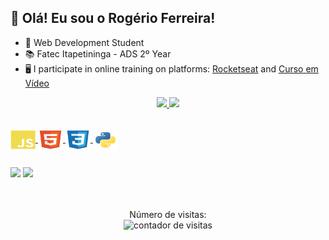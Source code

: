 ## 👋 Olá! Eu sou o Rogério Ferreira!

- 🌱 Web Development Student
- 📚 Fatec Itapetininga - ADS 2º Year
- 🖥️ I participate in online training on platforms: [Rocketseat](https://www.rocketseat.com.br) and [Curso em Vídeo](https://www.cursoemvideo.com/)

<!---GitHub Stats: https://github.com/anuraghazra/github-readme-stats--->
<div align="center">
  <a href="https://github.com/rogeriofrsouza">
  <img height="180em" src="https://github-readme-stats.vercel.app/api?username=rogeriofrsouza&show_icons=true&theme=tokyonight&include_all_commits=true&count_private=true"/>
  <img height="180em" src="https://github-readme-stats.vercel.app/api/top-langs/?username=rogeriofrsouza&layout=compact&langs_count=7&theme=tokyonight"/>
</div>
<br/>
  
  <!---Technology icons: https://devicon.dev/--->
<div style="display: inline_block"><br>
  <img align="center" alt="Rafa-Js" height="30" width="40" src="https://raw.githubusercontent.com/devicons/devicon/master/icons/javascript/javascript-plain.svg">
  <img align="center" alt="Rafa-HTML" height="30" width="40" src="https://raw.githubusercontent.com/devicons/devicon/master/icons/html5/html5-original.svg">
  <img align="center" alt="Rafa-CSS" height="30" width="40" src="https://raw.githubusercontent.com/devicons/devicon/master/icons/css3/css3-original.svg">
  <img align="center" alt="Rafa-Python" height="30" width="40" src="https://raw.githubusercontent.com/devicons/devicon/master/icons/python/python-original.svg">
  <!---Gif: https://picrew.me/image_maker/338224
  <img align="right" alt="Rafa-pic" height="150" style="border-radius:50px;" src="https://media.discordapp.net/attachments/639956127056134178/890373478988013628/Publicacoes_Instagram_1_1.png?width=676&height=676">
--->
</div>
  
 ##

<!---Contact badges: https://dev.to/envoy_/150-badges-for-github-pnk--->
<div>
  <!--<a href="https://instagram.com/rogeriofrsouza" target="_blank"><img src="https://img.shields.io/badge/-Instagram-%23E4405F?style=for-the-badge&logo=instagram&logoColor=white" target="_blank"></a>---> 
  <a href = "mailto:rogeriofrsouza@gmail.com"><img src="https://img.shields.io/badge/-Gmail-%23333?style=for-the-badge&logo=gmail&logoColor=white" target="_blank"></a>
  <a href="https://www.linkedin.com/in/rogeriofrsouza" target="_blank"><img src="https://img.shields.io/badge/-LinkedIn-%230077B5?style=for-the-badge&logo=linkedin&logoColor=white" target="_blank"></a> 
</div>
<br/>
  
<!---Profile Counter--->
<div>
  <br/>
  <p align="center">
    Número de visitas: <br> <img src="https://profile-counter.glitch.me/rogeriofrsouza/count.svg" alt="contador de visitas">
  </p>
</div>
<!---
rogeriofrsouza/rogeriofrsouza is a ✨ special ✨ repository because its `README.md` (this file) appears on your GitHub profile.
You can click the Preview link to take a look at your changes.
--->
